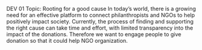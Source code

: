 DEV 01
Topic: Rooting for a good cause
In today’s world, there is a growing need
for an effective platform to connect philanthropists and NGOs to help positively impact
society. Currently, the process of finding and supporting the right cause can take time
and effort, with limited transparency into the impact of the donations.
 Therefore we want to engage people to give donation so that it could help NGO organization.
 
